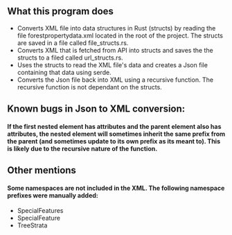 ## What this program does
- Converts XML file into data structures in Rust (structs) by reading the file forestpropertydata.xml located in the root of the project. The structs are saved in a file called file_structs.rs.
- Converts XML that is fetched from API into structs and saves the the structs to a filed called url_structs.rs.
- Uses the structs to read the XML file's data and creates a Json file containing that data using serde.
- Converts the Json file back into XML using a recursive function. The recursive function is not dependant on the structs.

## Known bugs in Json to XML conversion:

#### If the first nested element has attributes and the parent element also has attributes, the nested element will sometimes inherit the same prefix from the parent (and sometimes update to its own prefix as its meant to). This is likely due to the recursive nature of the function.

## Other mentions

#### Some namespaces are not included in the XML. The following namespace prefixes were manually added:
- SpecialFeatures
- SpecialFeature
- TreeStrata
